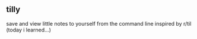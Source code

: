 ## tilly
save and view little notes to yourself from the command line
inspired by r/til (today i learned...)

